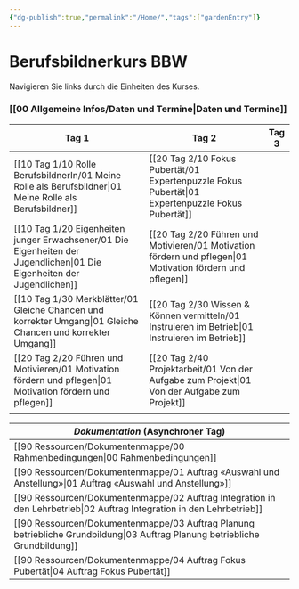 ```yaml
---
{"dg-publish":true,"permalink":"/Home/","tags":["gardenEntry"]}
---
```


# Berufsbildnerkurs BBW

Navigieren Sie links durch die Einheiten des Kurses. 
### [[00 Allgemeine Infos/Daten und Termine\|Daten und Termine]]

| **Tag 1**                                   | **Tag 2**                             | **Tag 3** |
| ------------------------------------------- | ------------------------------------- | --------- |
| [[10 Tag 1/10 Rolle BerufsbildnerIn/01 Meine Rolle als Berufsbildner\|01 Meine Rolle als Berufsbildner]]        | [[20 Tag 2/10 Fokus Pubertät/01 Expertenpuzzle Fokus Pubertät\|01 Expertenpuzzle Fokus Pubertät]]  |           |
| [[10 Tag 1/20 Eigenheiten junger Erwachsener/01 Die Eigenheiten der Jugendlichen\|01 Die Eigenheiten der Jugendlichen]]     | [[20 Tag 2/20 Führen und Motivieren/01 Motivation fördern und pflegen\|01 Motivation fördern und pflegen]] |           |
| [[10 Tag 1/30 Merkblätter/01 Gleiche Chancen und korrekter Umgang\|01 Gleiche Chancen und korrekter Umgang]] | [[20 Tag 2/30 Wissen & Können vermitteln/01 Instruieren im Betrieb\|01 Instruieren im Betrieb]]         |           |
| [[20 Tag 2/20 Führen und Motivieren/01 Motivation fördern und pflegen\|01 Motivation fördern und pflegen]]       | [[20 Tag 2/40 Projektarbeit/01 Von der Aufgabe zum Projekt\|01 Von der Aufgabe zum Projekt]]    |           |
|                                             |                                       |           |

| *Dokumentation* (Asynchroner Tag)                |
| ------------------------------------------------ |
| [[90 Ressourcen/Dokumentenmappe/00 Rahmenbedingungen\|00 Rahmenbedingungen]]                         |
| [[90 Ressourcen/Dokumentenmappe/01 Auftrag «Auswahl und Anstellung»\|01 Auftrag «Auswahl und Anstellung»]]          |
| [[90 Ressourcen/Dokumentenmappe/02 Auftrag Integration in den Lehrbetrieb\|02 Auftrag Integration in den Lehrbetrieb]]    |
| [[90 Ressourcen/Dokumentenmappe/03 Auftrag Planung betriebliche Grundbildung\|03 Auftrag Planung betriebliche Grundbildung]] |
| [[90 Ressourcen/Dokumentenmappe/04 Auftrag Fokus Pubertät\|04 Auftrag Fokus Pubertät]]                    |